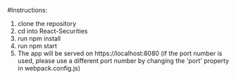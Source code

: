 #Instructions:

1. clone the repository
2. cd into React-Securities
3. run npm install
4. run npm start
5. The app will be served on https://localhost:8080 (if the port number is used, please use a different port number by changing the 'port' property in webpack.config.js)






